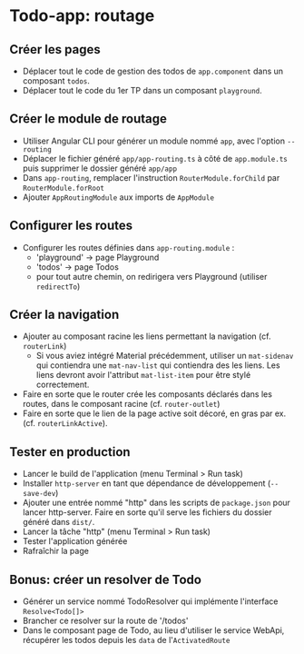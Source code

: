 # Todo-app: routage

## Créer les pages

- Déplacer tout le code de gestion des todos de `app.component` dans un composant `todos`.
- Déplacer tout le code du 1er TP dans un composant `playground`.

## Créer le module de routage

- Utiliser Angular CLI pour générer un module nommé `app`, avec l'option `--routing`
- Déplacer le fichier généré `app/app-routing.ts` à côté de `app.module.ts` puis supprimer le dossier généré `app/app`
- Dans `app-routing`, remplacer l'instruction `RouterModule.forChild` par `RouterModule.forRoot`
- Ajouter `AppRoutingModule` aux imports de `AppModule`

## Configurer les routes

- Configurer les routes définies dans `app-routing.module` :
  - 'playground' → page Playground
  - 'todos' → page Todos
  - pour tout autre chemin, on redirigera vers Playground (utiliser `redirectTo`)

## Créer la navigation

- Ajouter au composant racine les liens permettant la navigation (cf. `routerLink`)
  - Si vous aviez intégré Material précédemment, utiliser un `mat-sidenav` qui contiendra une `mat-nav-list` qui contiendra
  des les liens. Les liens devront avoir l'attribut `mat-list-item` pour être stylé correctement.
- Faire en sorte que le router crée les composants déclarés dans les routes, dans le composant racine (cf. `router-outlet`)
- Faire en sorte que le lien de la page active soit décoré, en gras par ex. (cf. `routerLinkActive`).

## Tester en production

- Lancer le build de l'application (menu Terminal > Run task)
- Installer `http-server` en tant que dépendance de développement (`--save-dev`)
- Ajouter une entrée nommé "http" dans les scripts de `package.json` pour lancer http-server. Faire en sorte qu'il serve les fichiers du dossier généré dans `dist/`.
- Lancer la tâche "http" (menu Terminal > Run task)
- Tester l'application générée
- Rafraîchir la page

## Bonus: créer un resolver de Todo

- Générer un service nommé TodoResolver qui implémente l'interface `Resolve<Todo[]>`
- Brancher ce resolver sur la route de '/todos'
- Dans le composant page de Todo, au lieu d'utiliser le service WebApi, récupérer les
  todos depuis les `data` de l'`ActivatedRoute`